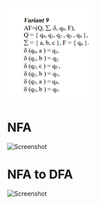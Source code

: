 ![Screenshot](var.png)

# NFA

![Screenshot](nfa.png) 

# NFA to DFA

![Screenshot](nfa_to_dfa.png) 
